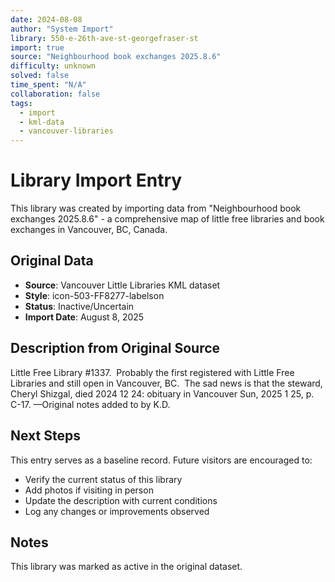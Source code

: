 ```yaml
---
date: 2024-08-08
author: "System Import"
library: 550-e-26th-ave-st-georgefraser-st
import: true
source: "Neighbourhood book exchanges 2025.8.6"
difficulty: unknown
solved: false
time_spent: "N/A"
collaboration: false
tags:
  - import
  - kml-data
  - vancouver-libraries
---
```


# Library Import Entry

This library was created by importing data from "Neighbourhood book exchanges 2025.8.6" - a comprehensive map of little free libraries and book exchanges in Vancouver, BC, Canada.

## Original Data

- **Source**: Vancouver Little Libraries KML dataset
- **Style**: icon-503-FF8277-labelson
- **Status**: Inactive/Uncertain
- **Import Date**: August 8, 2025

## Description from Original Source

Little Free Library #1337.  Probably the first registered with Little Free Libraries and still open in Vancouver, BC.  The sad news is that the steward, Cheryl Shizgal, died 2024 12 24: obituary in Vancouver Sun, 2025 1 25, p. C-17.
—Original notes added to by K.D.



## Next Steps

This entry serves as a baseline record. Future visitors are encouraged to:
- Verify the current status of this library
- Add photos if visiting in person
- Update the description with current conditions
- Log any changes or improvements observed

## Notes

This library was marked as active in the original dataset.
